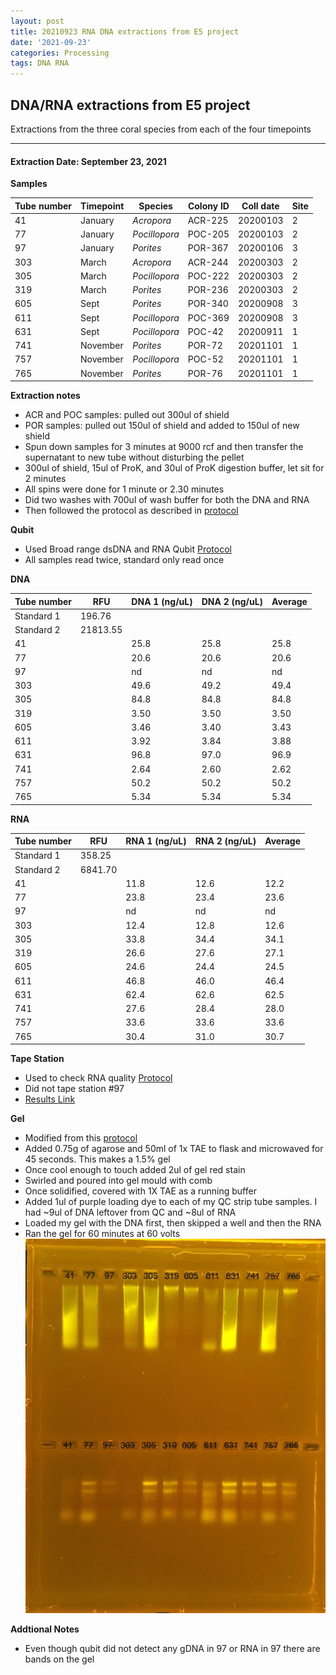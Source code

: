 ```yaml
---
layout: post
title: 20210923 RNA DNA extractions from E5 project
date: '2021-09-23'
categories: Processing
tags: DNA RNA
---
```


## DNA/RNA extractions from E5 project

Extractions from the three coral species from each of the four timepoints

---

#### Extraction Date: September 23, 2021 
**Samples**

| Tube number 	| Timepoint	   	| Species	    | Colony ID 	| Coll date		| Site       	|
|-------------	|------------	|-------------	|-------------	|-------------	|-------------	|
| 41		 	| January	 	| *Acropora*	| ACR-225      	| 20200103   	| 2				|
| 77			| January	 	| *Pocillopora*	| POC-205	    | 20200103		| 2				|
| 97		 	| January	  	| *Porites*		| POR-367    	| 20200106  	| 3				|
| 303		 	| March		 	| *Acropora*	| ACR-244     	| 20200303   	| 2				|
| 305			| March 		| *Pocillopora*	| POC-222	    | 20200303		| 2				|
| 319		 	| March	  		| *Porites*		| POR-236    	| 20200303  	| 2				|
| 605		 	| Sept		 	| *Porites*		| POR-340      	| 20200908   	| 3				|
| 611			| Sept	 		| *Pocillopora*	| POC-369	    | 20200908		| 3				|
| 631		 	| Sept		  	| *Pocillopora*	| POC-42     	| 20200911  	| 1				|
| 741		 	| November	 	| *Porites*		| POR-72   		| 20201101   	| 1				|
| 757			| November	 	| *Pocillopora*	| POC-52	    | 20201101		| 1				|
| 765		 	| November	  	| *Porites*		| POR-76    	| 20201101  	| 1				|

**Extraction notes**
 - ACR and POC samples: pulled out 300ul of shield
 - POR samples: pulled out 150ul of shield and added to 150ul of new shield 
 - Spun down samples for 3 minutes at 9000 rcf and then transfer the supernatant to new tube without disturbing the pellet
 - 300ul of shield, 15ul of ProK, and 30ul of ProK digestion buffer, let sit for 2 minutes
 - All spins were done for 1 minute or 2.30 minutes
 - Did two washes with 700ul of wash buffer for both the DNA and RNA
 - Then followed the protocol as described in [protocol](https://github.com/emmastrand/EmmaStrand_Notebook/blob/master/_posts/2019-05-31-Zymo-Duet-RNA-DNA-Extraction-Protocol.md)


**Qubit**
 - Used Broad range dsDNA and RNA Qubit [Protocol](https://meschedl.github.io/MESPutnam_Open_Lab_Notebook/Qubit-Protocol/)
 - All samples read twice, standard only read once
 
**DNA**

| Tube number 	| RFU		   	| DNA 1 (ng/uL) | DNA 2 (ng/uL) | Average     	|
|-------------	|------------	|-------------	|-------------	|-------------	|
| Standard 1  	| 196.76	 	| 		      	| 		      	|	         	|
| Standard 2 	| 21813.55	 	| 		    	| 		    	| 	        	|
| 41		 	|		     	| 25.8	     	| 25.8	     	| 25.8        	|
| 77		 	| 			   	| 20.6      	| 20.6        	| 20.6     	    |
| 97		  	|		     	| nd	      	| nd        	| nd        	|
| 303		 	| 			   	| 49.6        	| 49.2        	| 49.4        	|
| 305		  	|		     	| 84.8      	| 84.8         	| 84.8        	|
| 319		 	| 			   	| 3.50       	| 3.50      	| 3.50       	|
| 605		  	|		     	| 3.46       	| 3.40        	| 3.43        	|
| 611		 	| 			   	| 3.92        	| 3.84         	| 3.88       	|
| 631		  	|		     	| 96.8 	     	| 97.0         	| 96.9        	|
| 741		 	| 			   	| 2.64        	| 2.60         	| 2.62        	|
| 757		  	|		     	| 50.2        	| 50.2        	| 50.2        	|
| 765		 	| 			   	| 5.34        	| 5.34         	| 5.34        	|


**RNA**


| Tube number 	| RFU		   	| RNA 1 (ng/uL) | RNA 2 (ng/uL) | Average     	|
|-------------	|------------	|-------------	|-------------	|-------------	|
| Standard 1  	| 358.25	 	| 		      	| 		      	|	         	|
| Standard 2 	| 6841.70	 	| 		    	| 		    	| 	        	|
| 41		 	|		     	| 11.8	     	| 12.6	     	| 12.2        	|
| 77		 	| 			   	| 23.8      	| 23.4        	| 23.6          |
| 97		  	|		     	| nd 	      	| nd        	| nd        	|
| 303		 	| 			   	| 12.4        	| 12.8        	| 12.6        	|
| 305		  	|		     	| 33.8      	| 34.4         	| 34.1        	|
| 319		 	| 			   	| 26.6       	| 27.6      	| 27.1       	|
| 605		  	|		     	| 24.6       	| 24.4        	| 24.5        	|
| 611		 	| 			   	| 46.8        	| 46.0         	| 46.4       	|
| 631		  	|		     	| 62.4 	     	| 62.6       	| 62.5        	|
| 741		 	| 			   	| 27.6        	| 28.4         	| 28.0        	|
| 757		  	|		     	| 33.6        	| 33.6        	| 33.6        	|
| 765		 	| 			   	| 30.4        	| 31.0         	| 30.7        	|


**Tape Station**
 - Used to check RNA quality [Protocol](https://meschedl.github.io/MESPutnam_Open_Lab_Notebook/RNA-TapeStation-Protocol/)
 - Did not tape station #97
 - [Results Link](https://github.com/Kterpis/Putnam_Lab_Notebook/blob/8d530709b89313d8db4a82a94058b689f55fdbbe/images/tape_station/2021-09-23%20-%2014.48.25.pdf)

**Gel**
 - Modified from this [protocol](https://meschedl.github.io/MESPutnam_Open_Lab_Notebook/Gel-Protocol/)
 - Added 0.75g of agarose and 50ml of 1x TAE to flask and microwaved for 45 seconds. This makes a 1.5% gel
 - Once cool enough to touch added 2ul of gel red stain
 - Swirled and poured into gel mould with comb
 - Once solidified, covered with 1X TAE as a running buffer
 - Added 1ul of purple loading dye to each of my QC strip tube samples. I had ~9ul of DNA leftover from QC and ~8ul of RNA
 - Loaded my gel with the DNA first, then skipped a well and then the RNA
 - Ran the gel for 60 minutes at 60 volts
 ![20210923_gel.jpg](https://github.com/Kterpis/Putnam_Lab_Notebook/blob/master/images/gels/20210923_gel.jpg?raw=true)
 
 **Addtional Notes**
  - Even though qubit did not detect any gDNA in 97 or RNA in 97 there are bands on the gel